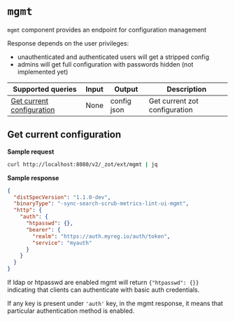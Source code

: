 # `mgmt`

`mgmt` component provides an endpoint for configuration management

Response depends on the user privileges:
- unauthenticated and authenticated users will get a stripped config
- admins will get full configuration with passwords hidden (not implemented yet)


| Supported queries | Input | Output | Description |
| --- | --- | --- | --- |
| [Get current configuration](#get-current-configuration) | None | config json | Get current zot configuration | 


## Get current configuration

**Sample request**

```bash
curl http://localhost:8080/v2/_zot/ext/mgmt | jq
```

**Sample response**

```json
{
  "distSpecVersion": "1.1.0-dev",
  "binaryType": "-sync-search-scrub-metrics-lint-ui-mgmt",
  "http": {
    "auth": {
      "htpasswd": {},
      "bearer": {
        "realm": "https://auth.myreg.io/auth/token",
        "service": "myauth"
      }
    }
  }
}
```

If ldap or htpasswd are enabled mgmt will return `{"htpasswd": {}}` indicating that clients can authenticate with basic auth credentials.

If any key is present under `'auth'` key, in the mgmt response, it means that particular authentication method is enabled.

